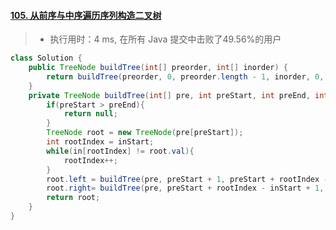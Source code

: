 #### [105. 从前序与中序遍历序列构造二叉树](https://leetcode-cn.com/problems/construct-binary-tree-from-preorder-and-inorder-traversal/)

> - 执行用时：4 ms, 在所有 Java 提交中击败了49.56%的用户

```java
class Solution {
    public TreeNode buildTree(int[] preorder, int[] inorder) {
        return buildTree(preorder, 0, preorder.length - 1, inorder, 0, inorder.length - 1);
    }
    private TreeNode buildTree(int[] pre, int preStart, int preEnd, int[] in, int inStart, int inEnd){
        if(preStart > preEnd){
            return null;
        }
        TreeNode root = new TreeNode(pre[preStart]);
        int rootIndex = inStart;
        while(in[rootIndex] != root.val){
            rootIndex++;
        }
        root.left = buildTree(pre, preStart + 1, preStart + rootIndex - inStart, in, inStart, rootIndex - 1);
        root.right= buildTree(pre, preStart + rootIndex - inStart + 1, preEnd, in, rootIndex + 1, inEnd);
        return root;
    }
}
```

